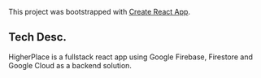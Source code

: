This project was bootstrapped with [Create React App](https://github.com/facebook/create-react-app).

## Tech Desc.

HigherPlace is a fullstack react app using Google Firebase, Firestore and Google Cloud as a backend solution.

